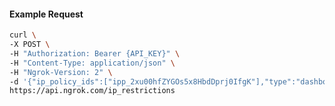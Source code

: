 <!-- Code generated for API Clients. DO NOT EDIT. -->

#### Example Request

```bash
curl \
-X POST \
-H "Authorization: Bearer {API_KEY}" \
-H "Content-Type: application/json" \
-H "Ngrok-Version: 2" \
-d '{"ip_policy_ids":["ipp_2xu00hfZYGOs5x8HbdDprj0IfgK"],"type":"dashboard"}' \
https://api.ngrok.com/ip_restrictions
```
